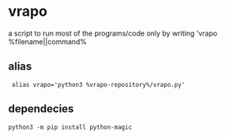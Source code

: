 # vrapo
a script to run most of the programs/code only by writing 'vrapo %filename||command%


## alias
`` alias vrapo='python3 %vrapo-repository%/vrapo.py'``

## dependecies
`` python3 -m pip install python-magic ``
